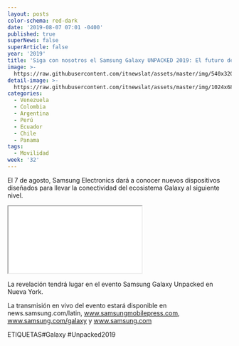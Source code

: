 ```yaml
---
layout: posts
color-schema: red-dark
date: '2019-08-07 07:01 -0400'
published: true
superNews: false
superArticle: false
year: '2019'
title: 'Siga con nosotros el Samsung Galaxy UNPACKED 2019: El futuro de Galaxy'
image: >-
  https://raw.githubusercontent.com/itnewslat/assets/master/img/540x320/Samsung-Unpack-2019-p.jpg
detail-image: >-
  https://raw.githubusercontent.com/itnewslat/assets/master/img/1024x680/Samsung-Unpack-2019-g.jpg
categories:
  - Venezuela
  - Colombia
  - Argentina
  - Perú
  - Ecuador
  - Chile
  - Panama
tags:
  - Movilidad
week: '32'
---
```

El 7 de agosto, Samsung Electronics dará a conocer nuevos dispositivos diseñados para llevar la conectividad del ecosistema Galaxy al siguiente nivel.

<iframe src='//players.brightcove.net/901973578001/Bkues494e_default/index.html?videoId=5728834628001' allowfullscreen webkitallowfullscreen mozallowfullscreen></iframe>

La revelación tendrá lugar en el evento Samsung Galaxy Unpacked en Nueva York.

La transmisión en vivo del evento estará disponible en news.samsung.com/latin, www.samsungmobilepress.com, www.samsung.com/galaxy y www.samsung.com

ETIQUETAS#Galaxy #Unpacked2019